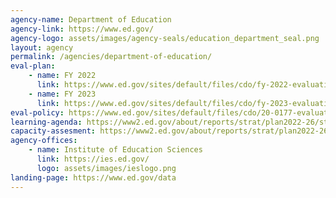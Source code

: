 ```yaml
---
agency-name: Department of Education
agency-link: https://www.ed.gov/
agency-logo: assets/images/agency-seals/education_department_seal.png
layout: agency
permalink: /agencies/department-of-education/
eval-plan:
    - name: FY 2022
      link: https://www.ed.gov/sites/default/files/cdo/fy-2022-evaluation-plan.pdf
    - name: FY 2023
      link: https://www.ed.gov/sites/default/files/cdo/fy-2023-evaluation-plan.pdf
eval-policy: https://www.ed.gov/sites/default/files/cdo/20-0177-evaluation-policy.pdf
learning-agenda: https://www2.ed.gov/about/reports/strat/plan2022-26/strategic-plan.pdf#page=66
capacity-assesment: https://www2.ed.gov/about/reports/strat/plan2022-26/strategic-plan.pdf#page=89
agency-offices:
    - name: Institute of Education Sciences
      link: https://ies.ed.gov/
      logo: assets/images/ieslogo.png
landing-page: https://www.ed.gov/data
---
```

